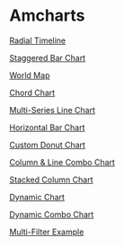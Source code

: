 # Amcharts
<a href="https://fitzpk.github.io/Repo-2/ar_degree_radial.html">Radial Timeline</a>

<a href="https://fitzpk.github.io/Repo-2/admissionchart.html">Staggered Bar Chart</a>

<a href="https://fitzpk.github.io/Repo-2/intlmap.html">World Map</a>

<a href="https://fitzpk.github.io/Repo-2/courseconnect.html">Chord Chart</a>

<a href="https://fitzpk.github.io/Repo-2/demogs.html">Multi-Series Line Chart</a>

<a href="https://fitzpk.github.io/Repo-2/demogsDept.html">Horizontal Bar Chart</a>

<a href="https://fitzpk.github.io/Repo-2/funding.html">Custom Donut Chart</a>

<a href="https://fitzpk.github.io/Repo-2/combo.html">Column & Line Combo Chart</a>

<a href="https://fitzpk.github.io/Repo-2/stacked.html">Stacked Column Chart</a>

<a href="https://fitzpk.github.io/Repo-2/dynamic.html">Dynamic Chart</a>

<a href="https://fitzpk.github.io/Repo-2/dynamic_combo.html">Dynamic Combo Chart</a>

<a href="https://fitzpk.github.io/Repo-2/dynamic_combo.html">Multi-Filter Example</a>
